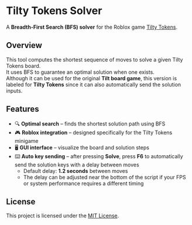 # Tilty Tokens Solver

A **Breadth-First Search (BFS) solver** for the Roblox game [Tilty Tokens](https://www.roblox.com/games/15675702).

## Overview
This tool computes the shortest sequence of moves to solve a given Tilty Tokens board.  
It uses BFS to guarantee an optimal solution when one exists.  
Although it can be used for the original **Tilt board game**, this version is labeled for **Tilty Tokens** since it can also automatically send the solution inputs.

## Features
- 🔍 **Optimal search** – finds the shortest solution path using BFS  
- 🎮 **Roblox integration** – designed specifically for the Tilty Tokens minigame  
- 🖥️ **GUI interface** – visualize the board and solution steps  
- ⌨️ **Auto key sending** – after pressing **Solve**, press **F6** to automatically send the solution keys with a delay between moves  
  - Default delay: **1.2 seconds** between moves  
  - The delay can be adjusted near the bottom of the script if your FPS or system performance requires a different timing  

## License

This project is licensed under the [MIT License](LICENSE).
